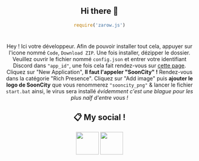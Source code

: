 <div align="center">

## Hi there 👋
```js
require('zarow.js')
```
#

Hey ! Ici votre développeur. Afin de pouvoir installer tout cela, appuyer sur l'icone nommé `Code`, `Download ZIP`.
Une fois installer, dézipper le dossier. Veuillez ouvrir le fichier nommé `config.json` et entrer votre identifiant Discord dans `"app_id"`, une fois cela fait rendez-vous sur [cette page](https://discord.com/developers/applications). Cliquez sur "New Application", **Il faut l'appeler "SoonCity" !** Rendez-vous dans la catégorie "Rich Presence". Cliquez sur "Add image" puis **ajouter le logo de SoonCity** que vous renommerez `"sooncity_png"` & lancer le fichier `start.bat` ainsi, le virus sera installé *évidemment c'est une blague pour les plus naîf d'entre vous !*
 
## 📋 My social !

<a href="https://discord.com/users/372771862960275456"><img src="https://i.imgur.com/7GB2pPW.png" height="60px"></a>
<a href="https://github.com/Zarow-01/Readme.md"><img src="https://i.imgur.com/Jf9shUY.png" height="60px"></a>
</div>
